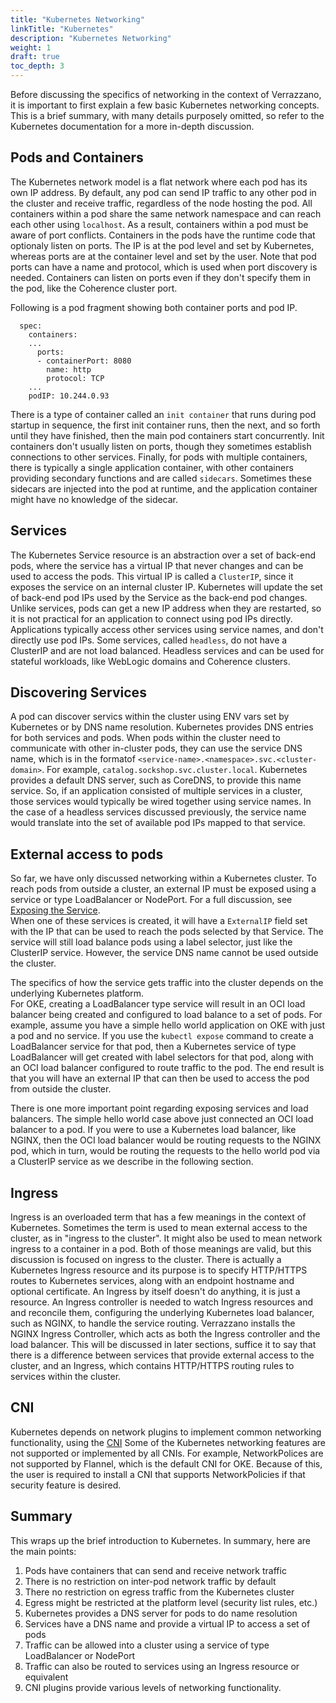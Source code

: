 ```yaml
---
title: "Kubernetes Networking"
linkTitle: "Kubernetes"
description: "Kubernetes Networking" 
weight: 1
draft: true
toc_depth: 3
---
```


Before discussing the specifics of networking in the context of Verrazzano, it is important 
to first explain a few basic Kubernetes networking concepts.  This is a brief summary, 
with many details purposely omitted, so refer to the Kubernetes documentation for a more
in-depth discussion.

## Pods and Containers
The Kubernetes network model is a flat network where each pod has its own
IP address. By default, any pod can send IP traffic to any other pod in the cluster and
receive traffic, regardless of the node hosting the pod. All containers within a pod share
the same network namespace and can reach each other using `localhost`.  As a result, containers
within a pod must be aware of port conflicts.  Containers in the pods have the runtime code 
that optionaly listen on ports.  The IP is at the pod level and set by Kubernetes, whereas ports 
are at the container level and set by the user.  Note that pod ports can have a name and protocol, 
which is used when port discovery is needed. Containers can listen on ports even if they don't 
specify them in the pod, like the Coherence cluster port. 

Following is a pod fragment showing both container ports and pod IP.
```
  spec:
    containers:
    ...
      ports:
      - containerPort: 8080
        name: http
        protocol: TCP
    ...
    podIP: 10.244.0.93
```

There is a type of container called an `init container` that runs during pod startup in sequence, the first init container
runs, then the next, and so forth until they have finished, then the main pod containers start concurrently.  Init containers
don't usually listen on ports, though they sometimes establish connections to other services.  Finally, for pods with multiple
containers, there is typically a single application container, with other containers providing secondary functions and are 
called `sidecars`.  Sometimes these sidecars are injected into the pod at runtime, and the application container might have
no knowledge of the sidecar. 

## Services
The Kubernetes Service resource is an abstraction over a set of back-end pods, where the service 
has a virtual IP that never changes and can be used to access the pods.  This 
virtual IP is called a `ClusterIP`, since it exposes the service on an internal cluster IP.
Kubernetes will update the set of back-end pod IPs used by the Service as the back-end pod changes.
Unlike services, pods can get a new IP address when they are restarted, so it is not practical 
for an application to connect using pod IPs directly.  Applications typically access other 
services using service names, and don't directly use pod IPs.  Some services, called `headless`, 
do not have a ClusterIP and are not load balanced.  Headless services and can be used for 
stateful workloads, like WebLogic domains and Coherence clusters. 

## Discovering Services
A pod can discover servics within the cluster using ENV vars set by Kubernetes or by DNS name
resolution. Kubernetes provides DNS entries for both services and pods.  When pods within the 
cluster need to communicate with other in-cluster pods, they can use the service DNS name, which is 
in the formatof `<service-name>.<namespace>.svc.<cluster-domain>`.  For example, `catalog.sockshop.svc.cluster.local`.
Kubernetes provides a default DNS server, such as CoreDNS, to provide this name service.  So, if an 
application consisted of multiple services in a cluster, those services would typically be wired 
together using service names.  In the case of a headless services discussed previously, the service
name would translate into the set of available pod IPs mapped to that service.

## External access to pods
So far, we have only discussed networking within a Kubernetes cluster.  To reach pods from outside a cluster,
an external IP must be exposed using a service or type LoadBalancer or NodePort. For a full discussion,
see [Exposing the Service](https://kubernetes.io/docs/concepts/services-networking/connect-applications-service/).  
When one of these services is created, it will have a `ExternalIP` field set with the IP that can be used 
to reach the pods selected by that Service.  The service will still load balance pods using a label selector, 
just like the ClusterIP service.  However, the service DNS name cannot be used outside the cluster.  

The specifics of how the service gets traffic into the cluster depends on the underlying Kubernetes platform.  
For OKE, creating a LoadBalancer type service will result in an OCI load balancer being created and configured to
load balance to a set of pods.  For example, assume you have a simple hello world application on OKE with just a pod
 and no service.  If you use the `kubectl expose` command to create a LoadBalancer service for that pod, 
 then a Kubernetes service of type LoadBalancer will get created with label selectors for that pod, along 
 with an OCI load balancer configured to route traffic to the pod.  The end result is that you will have an
 external IP that can then be used to access the pod from outside the cluster.
 
 There is one more important point regarding exposing services and load balancers.  The simple hello world case above
 just connected an OCI load balancer to a pod.  If you were to use a Kubernetes load balancer, like NGINX, then the OCI
 load balancer would be routing requests to the NGINX pod, which in turn, would be routing the requests to the hello world 
pod via a ClusterIP service as we describe in the following section.

## Ingress
Ingress is an overloaded term that has a few meanings in the context of Kubernetes.  Sometimes the term is used to
mean external access to the cluster, as in "ingress to the cluster".  It might also be used to mean network ingress
to a container in a pod.  Both of those meanings are valid, but this discussion is focused on ingress to the cluster.
There is actually a Kubernetes Ingress resource and its purpose is to specify HTTP/HTTPS routes to Kubernetes 
services, along with an endpoint hostname and optional certificate. An Ingress by itself doesn't do anything, it is 
just a resource. An Ingress controller is needed to watch Ingress resources and and reconcile them, configuring the underlying 
Kubernetes load balancer, such as NGINX, to handle the service routing. Verrazzano installs the NGINX Ingress Controller, 
which acts as both the Ingress controller and the load balancer.  This will be discussed in later sections, suffice it 
to say that there is a difference between services that provide external access to the cluster, and an Ingress, which 
contains HTTP/HTTPS routing rules to services within the cluster.

## CNI
Kubernetes depends on network plugins to implement common networking functionality, using the [CNI](https://github.com/containernetworking/cni)
Some of the Kubernetes networking features are not supported or implemented by all CNIs.  For example, NetworkPolices are not
supported by Flannel, which is the default CNI for OKE.  Because of this, the user is required to install a CNI that supports 
NetworkPolicies if that security feature is desired.

## Summary
This wraps up the brief introduction to Kubernetes.  In summary, here are the main points:

1. Pods have containers that can send and receive network traffic
2. There is no restriction on inter-pod network traffic by default
3. There no restriction on egress traffic from the Kubernetes cluster
4. Egress might be restricted at the platform level (security list rules, etc.)  
5. Kubernetes provides a DNS server for pods to do name resolution
6. Services have a DNS name and provide a virtual IP to access a set of pods
7. Traffic can be allowed into a cluster using a service of type LoadBalancer or NodePort  
8. Traffic can also be routed to services using an Ingress resource or equivalent
9. CNI plugins provide various levels of networking functionality.
